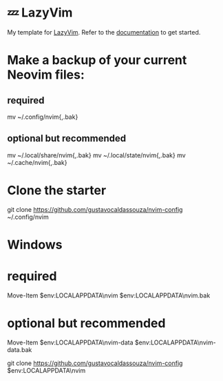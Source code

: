 # 💤 LazyVim

My template for [LazyVim](https://github.com/LazyVim/LazyVim).
Refer to the [documentation](https://lazyvim.github.io/installation) to get started.

# Make a backup of your current Neovim files:

## required

mv ~/.config/nvim{,.bak}

## optional but recommended

mv ~/.local/share/nvim{,.bak}
mv ~/.local/state/nvim{,.bak}
mv ~/.cache/nvim{,.bak}

# Clone the starter

git clone https://github.com/gustavocaldassouza/nvim-config ~/.config/nvim

# Windows

# required

Move-Item $env:LOCALAPPDATA\nvim $env:LOCALAPPDATA\nvim.bak

# optional but recommended

Move-Item $env:LOCALAPPDATA\nvim-data $env:LOCALAPPDATA\nvim-data.bak

git clone https://github.com/gustavocaldassouza/nvim-config $env:LOCALAPPDATA\nvim
